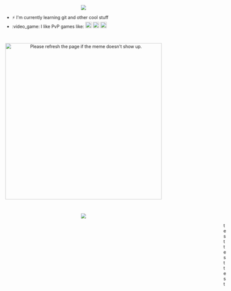 <!-- ![](https://c.tenor.com/WuOwfnsLcfYAAAAC/star-wars-obi-wan-kenobi.gif)
-->
<p align="center">
 <img src="https://c.tenor.com/WuOwfnsLcfYAAAAC/star-wars-obi-wan-kenobi.gif">
</p>

<ul>
 <li>⚡ I'm currently learning git and other cool stuff</li>
<li>:video_game: I like PvP games like: <img width="20" height="20" src="https://upload.wikimedia.org/wikipedia/commons/2/2a/LoL_icon.svg">
<img width="20" height="20" src="https://seeklogo.com/images/V/valorant-logo-FAB2CA0E55-seeklogo.com.png">
<img width="20" height="20" src="https://upload.wikimedia.org/wikipedia/commons/thumb/e/eb/WoW_icon.svg/1200px-WoW_icon.svg.png"></li>
</ul>

</br>

<p align="center">
<img width="500" height="500" src='https://random-memer.herokuapp.com/' title="Meme" alt="Please refresh the page if the meme doesn't show up.">
</p>

</br>

<p align="center">
 <img src="https://profile-counter.glitch.me/{PascalShox}/count.svg">
</p>

<div style="margin-left:700px">
 test test test
 </div> 


<!--
**PascalShox/PascalShox** is a ✨ _special_ ✨ repository because its `README.md` (this file) appears on your GitHub profile.

Here are some ideas to get you started:

- 🔭 I’m currently working on ...
- 🌱 I’m currently learning ...
- 👯 I’m looking to collaborate on ...
- 🤔 I’m looking for help with ...
- 💬 Ask me about ...
- 📫 How to reach me: ...
- 😄 Pronouns: ...
- ⚡ Fun fact: ...
-->


